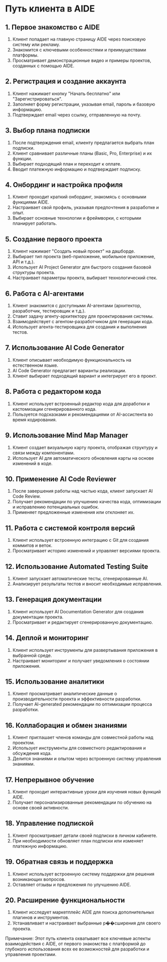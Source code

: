 # Путь клиента в AIDE

## 1. Первое знакомство с AIDE
1. Клиент попадает на главную страницу AIDE через поисковую систему или рекламу.
2. Знакомится с ключевыми особенностями и преимуществами платформы.
3. Просматривает демонстрационные видео и примеры проектов, созданных с помощью AIDE.

## 2. Регистрация и создание аккаунта
1. Клиент нажимает кнопку "Начать бесплатно" или "Зарегистрироваться".
2. Заполняет форму регистрации, указывая email, пароль и базовую информацию.
3. Подтверждает email через ссылку, отправленную на почту.

## 3. Выбор плана подписки
1. После подтверждения email, клиенту предлагается выбрать план подписки.
2. Клиент сравнивает различные планы (Basic, Pro, Enterprise) и их функции.
3. Выбирает подходящий план и переходит к оплате.
4. Вводит платежную информацию и подтверждает подписку.

## 4. Онбординг и настройка профиля
1. Клиент проходит краткий онбординг, знакомясь с основными функциями AIDE.
2. Настраивает свой профиль, указывая предпочтения в разработке и опыт.
3. Выбирает основные технологии и фреймворки, с которыми планирует работать.

## 5. Создание первого проекта
1. Клиент нажимает "Создать новый проект" на дашборде.
2. Выбирает тип проекта (веб-приложение, мобильное приложение, API и т.д.).
3. Использует AI Project Generator для быстрого создания базовой структуры проекта.
4. Настраивает параметры проекта, выбирает технологический стек.

## 6. Работа с AI-агентами
1. Клиент знакомится с доступными AI-агентами (архитектор, разработчик, тестировщик и т.д.).
2. Ставит задачу агенту-архитектору для проектирования системы.
3. Взаимодействует с агентом-разработчиком для генерации кода.
4. Использует агента-тестировщика для создания и выполнения тестов.

## 7. Использование AI Code Generator
1. Клиент описывает необходимую функциональность на естественном языке.
2. AI Code Generator предлагает варианты реализации.
3. Клиент выбирает подходящий вариант и интегрирует его в проект.

## 8. Работа с редактором кода
1. Клиент использует встроенный редактор кода для доработки и кастомизации сгенерированного кода.
2. Пользуется подсказками и рекомендациями от AI-ассистента во время кодирования.

## 9. Использование Mind Map Manager
1. Клиент создает визуальную карту проекта, отображая структуру и связи между компонентами.
2. Использует AI для автоматического обновления карты на основе изменений в коде.

## 10. Применение AI Code Reviewer
1. После завершения работы над частью кода, клиент запускает AI Code Review.
2. Получает рекомендации по улучшению качества кода, оптимизации и исправлению потенциальных ошибок.
3. Применяет предложенные изменения или отклоняет их.

## 11. Работа с системой контроля версий
1. Клиент использует встроенную интеграцию с Git для создания коммитов и веток.
2. Просматривает историю изменений и управляет версиями проекта.

## 12. Использование Automated Testing Suite
1. Клиент запускает автоматические тесты, сгенерированные AI.
2. Анализирует результаты тестов и вносит необходимые исправления.

## 13. Генерация документации
1. Клиент использует AI Documentation Generator для создания документации проекта.
2. Просматривает и редактирует сгенерированную документацию.

## 14. Деплой и мониторинг
1. Клиент использует инструменты для развертывания приложения в выбранной среде.
2. Настраивает мониторинг и получает уведомления о состоянии приложения.

## 15. Использование аналитики
1. Клиент просматривает аналитические данные о производительности проекта и эффективности разработки.
2. Получает AI-generated рекомендации по оптимизации процесса разработки.

## 16. Коллаборация и обмен знаниями
1. Клиент приглашает членов команды для совместной работы над проектом.
2. Использует инструменты для совместного редактирования и обсуждения кода.
3. Делится знаниями и опытом через встроенную систему управления знаниями.

## 17. Непрерывное обучение
1. Клиент проходит интерактивные уроки для изучения новых функций AIDE.
2. Получает персонализированные рекомендации по обучению на основе своей активности.

## 18. Управление подпиской
1. Клиент просматривает детали своей подписки в личном кабинете.
2. При необходимости обновляет план подписки или изменяет платежную информацию.

## 19. Обратная связь и поддержка
1. Клиент использует встроенную систему поддержки для решения возникающих вопросов.
2. Оставляет отзывы и предложения по улучшению AIDE.

## 20. Расширение функциональности
1. Клиент исследует маркетплейс AIDE для поиска дополнительных плагинов и инструментов.
2. Устанавливает и настраивает выбранные р��сширения для своего проекта.

Примечание: Этот путь клиента охватывает все ключевые аспекты взаимодействия с AIDE, от первого знакомства с платформой до глубокого использования всех ее возможностей для разработки и управления проектами.